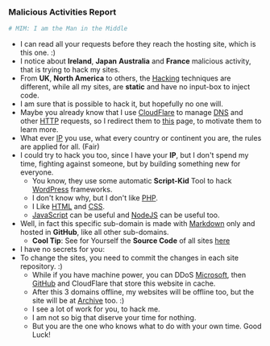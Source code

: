 ### Malicious Activities Report 

```sh 
# MIM: I am the Man in the Middle 
```

- I can read all your requests before they reach the hosting site, which is this one. :) 
- I notice about **Ireland**, **Japan** **Australia** and **France** malicious activity, that is trying to hack my sites. 
- From **UK**, **North America** to others, the [Hacking](https://art.odicforcesounds.com/pages/Data/Audio/Emotional_Signals/tracks/12_Hacking_Festival/index.html) techniques are different, while all my sites, are **static** and have no input-box to inject code. 
- I am sure that is possible to hack it, but hopefully no one will. 
- Maybe you already know that I use [CloudFlare](https://cloudflare.com/) to manage [DNS](https://www.rfc-editor.org/rfc/rfc1035)  and other [HTTP](https://www.rfc-editor.org/rfc/rfc2616) requests, so I redirect them to [this](https://blog.odicforcesounds.com/blog/awesome/files/Security/Offensive/ABBT.html) page, to motivate them to learn more. 
- What ever [IP](https://www.rfc-editor.org/rfc/rfc791) you use, what every country or continent you are, the rules are applied for all. (Fair)
- I could try to hack you too, since I have your **IP**, but I don't spend my time, fighting against someone, but by building something new for everyone.
    - You know, they use some automatic **Script-Kid** Tool to hack [WordPress](https://wordpress.com/) frameworks. 
    - I don't know why, but I don't like [PHP](https://www.php.net/). 
    - I Like [HTML](https://developer.mozilla.org/en-US/docs/Web/HTML) and [CSS](https://developer.mozilla.org/en-US/docs/Web/CSS). 
    - [JavaScript](https://developer.mozilla.org/en-US/docs/Web/JavaScript) can be useful and [NodeJS](https://nodejs.org/en) can be useful too. 
- Well, in fact this specific sub-domain is made with [Markdown](https://www.markdownguide.org/) only and hosted in **GitHub**, like all other sub-domains.
    - **Cool Tip**: See for Yourself the **Source Code** of all sites [here](https://github.com/odicforcesounds)
- I have no secrets for you:
- To change the sites, you need to commit the changes in each site repository. :)
    - While if you have machine power, you can DDoS [Microsoft](https://Microsoft.com), then [GitHub](https://GitHub.com) and CloudFlare that store this website in cache. 
    - After this 3 domains offline, my websites will be offline too, but the site will be at [Archive](https://archive.org) too. :) 
    - I see a lot of work for you, to hack me. 
    - I am not so big that diserve your time for nothing. 
    - But you are the one who knows what to do with your own time. Good Luck!
